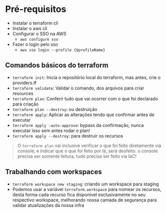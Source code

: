 # Pré-requisitos

- Instalar o terraform cli
- Instalar o aws cli
- Configurar o SSO na AWS
  - `aws configure sso`
- Fazer o login pelo sso
  - `aws sso login --profile {$profileName}`


## Comandos básicos do terraform

- `terraform init`: Inicia o repositório local do terraform, mas antes, crie o providers.tf
- `terraform validate`: Validar o comando, dos arquivos para criar resources
- `terraform plan`: Conferir tudo que vai ocorrer com o que foi declarado para criação
- `terraform plan --destroy`: ou destruição
- `terraform apply`: Aplicar as alterações tendo que confirmar antes de executar
- `terraform apply -auto-approve`: bypass da confirmação, nunca executar isso sem antes rodar o plan!
- `terraform apply --destroy`: para destruir os recursos

> O `terraform plan` vai inclusive verificar o que foi feito diretamente via console, e indicar que o que foi feito por lá, será desfeito. o console precisa ser somente leitura, tudo precisa ser feito via IaC!

## Trabalhando com workspaces

- `terraform workspace new staging`: criando um workspace para staging
- Podemos usar a variável `terraform.workspace` para nomear os recursos, desta forma cada recurso fica disponível exclusivamente no seu respectivo workspace, melhorando nossa camada de segurança para validar atualizações da nossa infra